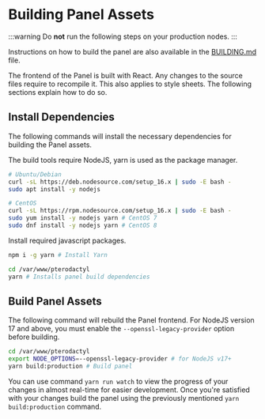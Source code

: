 # Building Panel Assets

:::warning
Do **not** run the following steps on your production nodes.
:::

Instructions on how to build the panel are also available in the [BUILDING.md](https://github.com/pterodactyl/panel/blob/1.0-develop/BUILDING.md) file.

The frontend of the Panel is built with React. Any changes to the source files require to recompile it.
This also applies to style sheets. The following sections explain how to do so.

## Install Dependencies

The following commands will install the necessary dependencies for building the Panel assets.

The build tools require NodeJS, yarn is used as the package manager.

```bash
# Ubuntu/Debian
curl -sL https://deb.nodesource.com/setup_16.x | sudo -E bash -
sudo apt install -y nodejs

# CentOS
curl -sL https://rpm.nodesource.com/setup_16.x | sudo -E bash -
sudo yum install -y nodejs yarn # CentOS 7
sudo dnf install -y nodejs yarn # CentOS 8
```

Install required javascript packages.

```bash
npm i -g yarn # Install Yarn

cd /var/www/pterodactyl
yarn # Installs panel build dependencies
```

## Build Panel Assets

The following command will rebuild the Panel frontend. For NodeJS version 17 and above, you must enable the `--openssl-legacy-provider` option before building.

```bash
cd /var/www/pterodactyl
export NODE_OPTIONS=--openssl-legacy-provider # for NodeJS v17+
yarn build:production # Build panel
```

You can use command `yarn run watch` to view the progress of your changes in almost real-time for easier development. Once you're satisfied with your changes build the panel using the previously mentioned `yarn build:production` command. 
